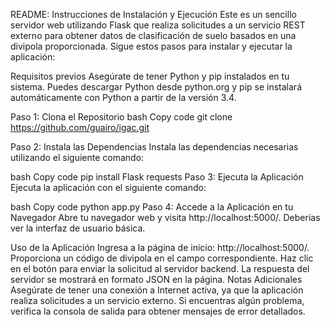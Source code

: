 README: Instrucciones de Instalación y Ejecución
Este es un sencillo servidor web utilizando Flask que realiza solicitudes a un servicio REST externo para obtener datos de clasificación de suelo basados en una divipola proporcionada. Sigue estos pasos para instalar y ejecutar la aplicación:

Requisitos previos
Asegúrate de tener Python y pip instalados en tu sistema. Puedes descargar Python desde python.org y pip se instalará automáticamente con Python a partir de la versión 3.4.

Paso 1: Clona el Repositorio
bash
Copy code
git clone https://github.com/guairo/igac.git

Paso 2: Instala las Dependencias
Instala las dependencias necesarias utilizando el siguiente comando:

bash
Copy code
pip install Flask requests
Paso 3: Ejecuta la Aplicación
Ejecuta la aplicación con el siguiente comando:

bash
Copy code
python app.py
Paso 4: Accede a la Aplicación en tu Navegador
Abre tu navegador web y visita http://localhost:5000/. Deberías ver la interfaz de usuario básica.

Uso de la Aplicación
Ingresa a la página de inicio: http://localhost:5000/.
Proporciona un código de divipola en el campo correspondiente.
Haz clic en el botón para enviar la solicitud al servidor backend.
La respuesta del servidor se mostrará en formato JSON en la página.
Notas Adicionales
Asegúrate de tener una conexión a Internet activa, ya que la aplicación realiza solicitudes a un servicio externo.
Si encuentras algún problema, verifica la consola de salida para obtener mensajes de error detallados.
